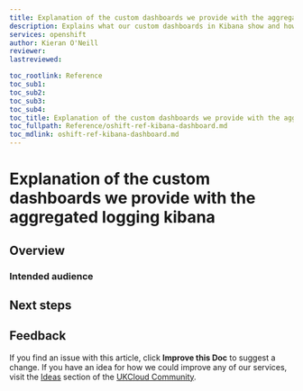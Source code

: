 ```yaml
---
title: Explanation of the custom dashboards we provide with the aggregated logging kibana | UKCloud Ltd
description: Explains what our custom dashboards in Kibana show and how this data can be used.
services: openshift
author: Kieran O'Neill
reviewer:
lastreviewed: 

toc_rootlink: Reference
toc_sub1:
toc_sub2:
toc_sub3:
toc_sub4:
toc_title: Explanation of the custom dashboards we provide with the aggregated logging kibana
toc_fullpath: Reference/oshift-ref-kibana-dashboard.md
toc_mdlink: oshift-ref-kibana-dashboard.md
---
```


# Explanation of the custom dashboards we provide with the aggregated logging kibana

## Overview


### Intended audience





## Next steps


## Feedback

If you find an issue with this article, click **Improve this Doc** to suggest a change. If you have an idea for how we could improve any of our services, visit the [Ideas](https://community.ukcloud.com/ideas) section of the [UKCloud Community](https://community.ukcloud.com).

